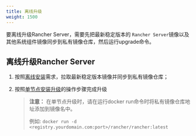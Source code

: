 ```yaml
---
title: 离线升级
weight: 1500
---
```


要离线升级Rancher Server，需要先把最新稳定版本的 `Rancher Server`镜像以及其他系统组件镜像同步到私有镜像仓库，然后运行upgrade命令。

## 离线升级Rancher Server

  1. 按照[离线安装](/docs/rancher/v2.x/cn/installation/server-installation/air-gap-installation/)需求，拉取最新稳定版本镜像并同步到私有镜像仓库；

  2. 按照[单节点安装升级](/docs/rancher/v2.x/cn/upgrades/single-node-upgrade/)的操作步骤完成升级

      >**注意：** 在单节点升级时，请在运行docker run命令时将私有镜像仓库地址添加到镜像名中。
      >
      >例如: `docker run -d <registry.yourdomain.com:port>/rancher/rancher:latest`

